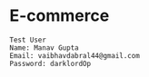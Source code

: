 # E-commerce
```@ruby
Test User
Name: Manav Gupta
Email: vaibhavdabral44@gmail.com
Password: darklordOp
```
